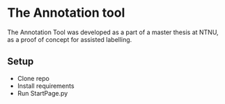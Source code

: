 # The Annotation tool 

The Annotation Tool was developed as a part of a master thesis at NTNU, as a proof of concept for assisted labelling. 

## Setup

* Clone repo
* Install requirements
* Run StartPage.py
